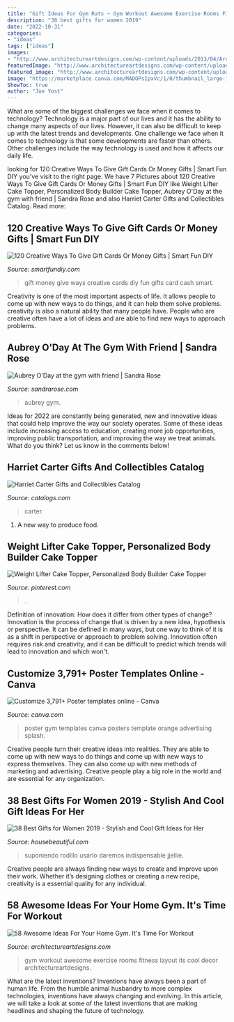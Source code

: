 ```yaml
---
title: "Gift Ideas For Gym Rats ~ Gym Workout Awesome Exercise Rooms Fitness Layout Its Cool Decor Architectureartdesigns"
description: "38 best gifts for women 2019"
date: "2022-10-31"
categories:
- "ideas"
tags: ["ideas"]
images:
- "http://www.architectureartdesigns.com/wp-content/uploads/2013/04/ArchitectureArtDesigns-3322.jpg"
featuredImage: "http://www.architectureartdesigns.com/wp-content/uploads/2013/04/ArchitectureArtDesigns-3322.jpg"
featured_image: "http://www.architectureartdesigns.com/wp-content/uploads/2013/04/ArchitectureArtDesigns-3322.jpg"
image: "https://marketplace.canva.com/MADOPsIpxVc/1/0/thumbnail_large-1/canva-orange-and-blue-splash-gym-poster-MADOPsIpxVc.jpg"
ShowToc: true
author: "Joe Yost"
---
```



What are some of the biggest challenges we face when it comes to technology?
Technology is a major part of our lives and it has the ability to change many aspects of our lives. However, it can also be difficult to keep up with the latest trends and developments. One challenge we face when it comes to technology is that some developments are faster than others. Other challenges include the way technology is used and how it affects our daily life.

	

		
looking for 120 Creative Ways To Give Gift Cards Or Money Gifts | Smart Fun DIY you've visit to the right page. We have 7 Pictures about 120 Creative Ways To Give Gift Cards Or Money Gifts | Smart Fun DIY like Weight Lifter Cake Topper, Personalized Body Builder Cake Topper, Aubrey O&#039;Day at the gym with friend | Sandra Rose and also Harriet Carter Gifts and Collectibles Catalog. Read more:
		
    
## 120 Creative Ways To Give Gift Cards Or Money Gifts | Smart Fun DIY

<img loading=lazy src="https://www.smartfundiy.com/wp-content/uploads/2017/12/120-Creative-Ways-To-Give-Gift-Cards-And-Money-Smart-Fun-DIY-giftcardsideas-christmasideas-90.jpg" onerror="this.onerror=null;this.src='https://tse3.mm.bing.net/th?id=OIP.ycB-khulTrji8PRy0nLMRgHaKR&amp;pid=15.1';" alt="120 Creative Ways To Give Gift Cards Or Money Gifts | Smart Fun DIY">

_Source: smartfundiy.com_

>gift money give ways creative cards diy fun gifts card cash smart. 

	

Creativity is one of the most important aspects of life. It allows people to come up with new ways to do things, and it can help them solve problems. creativity is also a natural ability that many people have. People who are creative often have a lot of ideas and are able to find new ways to approach problems.

    
## Aubrey O&#039;Day At The Gym With Friend | Sandra Rose

<img loading=lazy src="http://sandrarose.com/wp-content/uploads/2018/04/BGUS_1211587_001.jpg" onerror="this.onerror=null;this.src='https://tse4.mm.bing.net/th?id=OIP.WALpTQgjQPQFeOwpJEwLqgHaLH&amp;pid=15.1';" alt="Aubrey O&#039;Day at the gym with friend | Sandra Rose">

_Source: sandrarose.com_

>aubrey gym. 

	

Ideas for 2022 are constantly being generated, new and innovative ideas that could help improve the way our society operates. Some of these ideas include increasing access to education, creating more job opportunities, improving public transportation, and improving the way we treat animals. What do you think? Let us know in the comments below!

    
## Harriet Carter Gifts And Collectibles Catalog

<img loading=lazy src="https://cdn.catalogs.com/pdfprocessed/6d7ae668-8a02-43fe-bb90-ba9c122a893c/updates(2).png" onerror="this.onerror=null;this.src='https://tse3.mm.bing.net/th?id=OIP.N9KmHCK15IF8BVlPDnA7LQHaLD&amp;pid=15.1';" alt="Harriet Carter Gifts and Collectibles Catalog">

_Source: catalogs.com_

>carter. 

	

1. A new way to produce food.

    
## Weight Lifter Cake Topper, Personalized Body Builder Cake Topper

<img loading=lazy src="https://i.pinimg.com/736x/41/26/fe/4126fee1f6af1e105ee3f935b2b2e28d.jpg" onerror="this.onerror=null;this.src='https://tse1.mm.bing.net/th?id=OIP._kxFegol0Ua__FrTpnXxPgHaFj&amp;pid=15.1';" alt="Weight Lifter Cake Topper, Personalized Body Builder Cake Topper">

_Source: pinterest.com_

>. 

	

Definition of innovation: How does it differ from other types of change?
Innovation is the process of change that is driven by a new idea, hypothesis or perspective. It can be defined in many ways, but one way to think of it is as a shift in perspective or approach to problem solving. Innovation often requires risk and creativity, and it can be difficult to predict which trends will lead to innovation and which won't.

    
## Customize 3,791+ Poster Templates Online - Canva

<img loading=lazy src="https://marketplace.canva.com/MADOPsIpxVc/1/0/thumbnail_large-1/canva-orange-and-blue-splash-gym-poster-MADOPsIpxVc.jpg" onerror="this.onerror=null;this.src='https://tse4.mm.bing.net/th?id=OIP.R_JbM_vpGVFR5jpy3Y_5TgAAAA&amp;pid=15.1';" alt="Customize 3,791+ Poster templates online - Canva">

_Source: canva.com_

>poster gym templates canva posters template orange advertising splash. 

	

Creative people turn their creative ideas into realities. They are able to come up with new ways to do things and come up with new ways to express themselves. They can also come up with new methods of marketing and advertising. Creative people play a big role in the world and are essential for any organization.

    
## 38 Best Gifts For Women 2019 - Stylish And Cool Gift Ideas For Her

<img loading=lazy src="https://hips.hearstapps.com/vader-prod.s3.amazonaws.com/1553017739-46931382_054_b11.jpg?crop=0.998xw:1xh;center,top&amp;resize=480:*" onerror="this.onerror=null;this.src='https://tse3.mm.bing.net/th?id=OIP.hzFJChJpeljVHhhfhBTabQHaLH&amp;pid=15.1';" alt="38 Best Gifts for Women 2019 - Stylish and Cool Gift Ideas for Her">

_Source: housebeautiful.com_

>suponiendo rodillo usarlo daremos indispensable jjellie. 

	

Creative people are always finding new ways to create and improve upon their work. Whether it’s designing clothes or creating a new recipe, creativity is a essential quality for any individual.

    
## 58 Awesome Ideas For Your Home Gym. It&#039;s Time For Workout

<img loading=lazy src="http://www.architectureartdesigns.com/wp-content/uploads/2013/04/ArchitectureArtDesigns-3322.jpg" onerror="this.onerror=null;this.src='https://tse1.mm.bing.net/th?id=OIP.Ua1e4eZz9rm2R82F0VE6vgHaJ4&amp;pid=15.1';" alt="58 Awesome Ideas For Your Home Gym. It&#039;s Time For Workout">

_Source: architectureartdesigns.com_

>gym workout awesome exercise rooms fitness layout its cool decor architectureartdesigns. 

	

What are the latest inventions?
Inventions have always been a part of human life. From the humble animal husbandry to more complex technologies, inventions have always changing and evolving. In this article, we will take a look at some of the latest inventions that are making headlines and shaping the future of technology.

